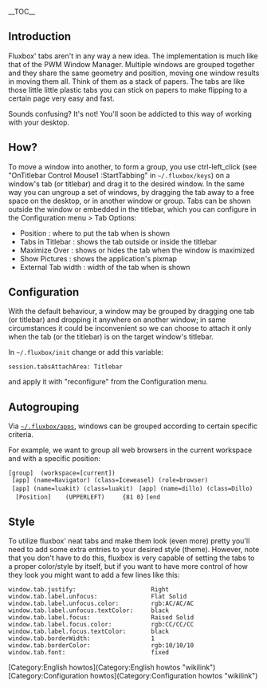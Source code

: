 \_\_TOC\_\_

Introduction
------------

Fluxbox' tabs aren't in any way a new idea. The implementation is much like that of the PWM Window Manager.
Multiple windows are grouped together and they share the same geometry and position, moving one window results in moving them all. Think of them as a stack of papers. The tabs are like those little little plastic tabs you can stick on papers to make flipping to a certain page very easy and fast.

Sounds confusing? It's not! You'll soon be addicted to this way of working with your desktop.

How?
----

To move a window into another, to form a group, you use ctrl-left\_click (see "OnTitlebar Control Mouse1 :StartTabbing" in `~/.fluxbox/keys`) on a window's tab (or titlebar) and drag it to the desired window. In the same way you can ungroup a set of windows, by dragging the tab away to a free space on the desktop, or in another window or group.
Tabs can be shown outside the window or embedded in the titlebar, which you can configure in the Configuration menu \> Tab Options:

-   Position : where to put the tab when is shown
-   Tabs in Titlebar : shows the tab outside or inside the titlebar
-   Maximize Over : shows or hides the tab when the window is maximized
-   Show Pictures : shows the application's pixmap
-   External Tab width : width of the tab when is shown

Configuration
-------------

With the default behaviour, a window may be grouped by dragging one tab (or titlebar) and dropping it anywhere on another window; in same circumstances it could be inconvenient so we can choose to attach it only when the tab (or the titlebar) is on the target window's titlebar.

In `~/.fluxbox/init` change or add this variable:

`session.tabsAttachArea: Titlebar`

and apply it with "reconfigure" from the Configuration menu.

Autogrouping
------------

Via [`~/.fluxbox/apps`](http://fluxbox-wiki.org/index.php?title=Editing_the_apps_file#Grouping_apps_via_the_apps_file), windows can be grouped according to certain specific criteria.

For example, we want to group all web browsers in the current workspace and with a specific position:

`[group]  (workspace=[current])`
` [app] (name=Navigator) (class=Iceweasel) (role=browser)`
` [app] (name=luakit) (class=luakit)`
` [app] (name=dillo) (class=Dillo)`
`  [Position]    (UPPERLEFT)     {81 0}`
`[end`

Style
-----

To utilize fluxbox' neat tabs and make them look (even more) pretty you'll need to add some extra entries to your desired style (theme).
However, note that you don't have to do this, fluxbox is very capable of setting the tabs to a proper color/style by itself, but if you want to have more control of how they look you might want to add a few lines like this:

`window.tab.justify:                     Right`
`window.tab.label.unfocus:               Flat Solid`
`window.tab.label.unfocus.color:         rgb:AC/AC/AC`
`window.tab.label.unfocus.textColor:     black`
`window.tab.label.focus:                 Raised Solid`
`window.tab.label.focus.color:           rgb:CC/CC/CC`
`window.tab.label.focus.textColor:       black`
`window.tab.borderWidth:                 1`
`window.tab.borderColor:                 rgb:10/10/10`
`window.tab.font:                        fixed`

[Category:English howtos](Category:English howtos "wikilink") [Category:Configuration howtos](Category:Configuration howtos "wikilink")

